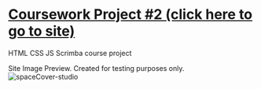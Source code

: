 # [Coursework Project #2 (click here to go to site)](https://h-vasq.github.io/Coursework-Proj02-Space/)

HTML CSS JS Scrimba course project

Site Image Preview.  Created for testing purposes only.
![spaceCover-studio](https://user-images.githubusercontent.com/123214691/225980609-da2bb79b-43f1-4a0f-af58-dc0934f82b12.jpg)
